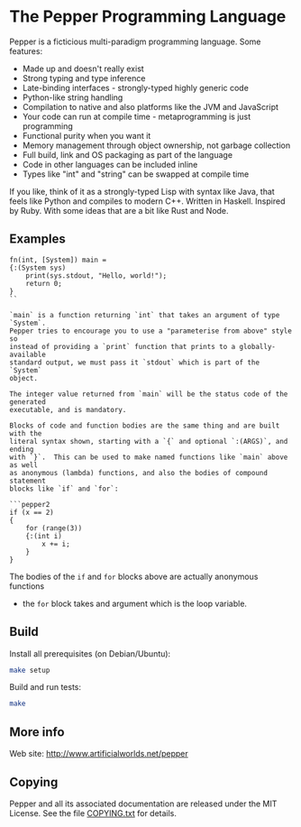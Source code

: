 # The Pepper Programming Language

Pepper is a ficticious multi-paradigm programming language. Some features:

- Made up and doesn't really exist
- Strong typing and type inference
- Late-binding interfaces - strongly-typed highly generic code
- Python-like string handling
- Compilation to native and also platforms like the JVM and JavaScript
- Your code can run at compile time - metaprogramming is just programming
- Functional purity when you want it
- Memory management through object ownership, not garbage collection
- Full build, link and OS packaging as part of the language
- Code in other languages can be included inline
- Types like "int" and "string" can be swapped at compile time

If you like, think of it as a strongly-typed Lisp with syntax like Java, that
feels like Python and compiles to modern C++.  Written in Haskell.  Inspired by
Ruby.  With some ideas that are a bit like Rust and Node.

## Examples

```pepper2
fn(int, [System]) main =
{:(System sys)
    print(sys.stdout, "Hello, world!");
    return 0;
}
``

`main` is a function returning `int` that takes an argument of type `System`.
Pepper tries to encourage you to use a "parameterise from above" style so
instead of providing a `print` function that prints to a globally-available
standard output, we must pass it `stdout` which is part of the `System`
object.

The integer value returned from `main` will be the status code of the generated
executable, and is mandatory.

Blocks of code and function bodies are the same thing and are built with the
literal syntax shown, starting with a `{` and optional `:(ARGS)`, and ending
with `}`.  This can be used to make named functions like `main` above as well
as anonymous (lambda) functions, and also the bodies of compound statement
blocks like `if` and `for`:

```pepper2
if (x == 2)
{
    for (range(3))
    {:(int i)
        x += i;
    }
}
```

The bodies of the `if` and `for` blocks above are actually anonymous functions
- the `for` block takes and argument which is the loop variable.

## Build

Install all prerequisites (on Debian/Ubuntu):

```bash
make setup
```
Build and run tests:

```bash
make
```

## More info

Web site: http://www.artificialworlds.net/pepper

## Copying

Pepper and all its associated documentation are released under the MIT License.
See the file [COPYING.txt](COPYING.txt) for details.


